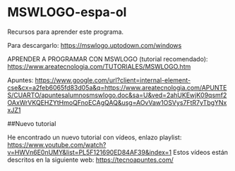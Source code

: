 # MSWLOGO-espa-ol
Recursos para aprender este programa. 

Para descargarlo:
https://mswlogo.uptodown.com/windows

APRENDER A PROGRAMAR CON MSWLOGO (tutorial recomendado):
https://www.areatecnologia.com/TUTORIALES/MSWLOGO.htm

Apuntes: https://www.google.com/url?client=internal-element-cse&cx=a2feb6065fd83d05a&q=https://www.areatecnologia.com/APUNTES/CUARTO/apuntesalumnosmswlogo.doc&sa=U&ved=2ahUKEwjK09qsmf2OAxWrVKQEHZYtHmoQFnoECAgQAQ&usg=AOvVaw1OSVys7FtR7yTbgYNxxJZ1

##Nuevo tutorial

He encontrado un nuevo tutorial con vídeos, enlazo playlist: https://www.youtube.com/watch?v=HWVn6E0nUMY&list=PL5F121690ED84AF39&index=1
Estos vídeos están descritos en la siguiente web: https://tecnoapuntes.com/

